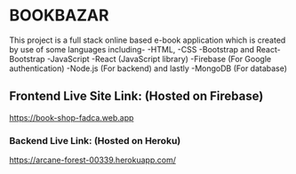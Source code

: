 # BOOKBAZAR

This project is a full stack online based e-book application which is created by use of some languages including-
-HTML,
-CSS
-Bootstrap and React-Bootstrap
-JavaScript
-React (JavaScript library)
-Firebase (For Google authentication)
-Node.js (For backend) and lastly
-MongoDB (For database)

## Frontend Live Site Link: (Hosted on Firebase)
https://book-shop-fadca.web.app

### Backend Live Link: (Hosted on Heroku)
https://arcane-forest-00339.herokuapp.com/


